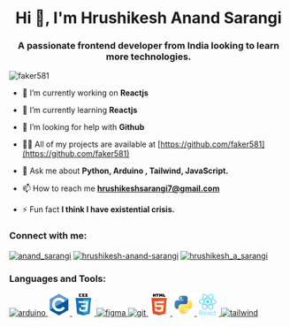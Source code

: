 <h1 align="center">Hi 👋, I'm Hrushikesh Anand Sarangi</h1>
<h3 align="center">A passionate frontend developer from India looking to learn more technologies.</h3>

<p align="left"> <img src="https://komarev.com/ghpvc/?username=faker581&label=Profile%20views&color=0e75b6&style=flat" alt="faker581" /> </p>

- 🔭 I’m currently working on **Reactjs**

- 🌱 I’m currently learning **Reactjs**

- 🤝 I’m looking for help with **Github**

- 👨‍💻 All of my projects are available at [https://github.com/faker581](https://github.com/faker581)

- 💬 Ask me about **Python, Arduino , Tailwind, JavaScript.**

- 📫 How to reach me **hrushikeshsarangi7@gmail.com**

- ⚡ Fun fact **I think I have existential crisis.**

<h3 align="left">Connect with me:</h3>
<p align="left">
<a href="https://twitter.com/anand_sarangi" target="blank"><img align="center" src="https://raw.githubusercontent.com/rahuldkjain/github-profile-readme-generator/master/src/images/icons/Social/twitter.svg" alt="anand_sarangi" height="30" width="40" /></a>
<a href="https://linkedin.com/in/hrushikesh-anand-sarangi" target="blank"><img align="center" src="https://raw.githubusercontent.com/rahuldkjain/github-profile-readme-generator/master/src/images/icons/Social/linked-in-alt.svg" alt="hrushikesh-anand-sarangi" height="30" width="40" /></a>
<a href="https://instagram.com/hrushikesh_a_sarangi" target="blank"><img align="center" src="https://raw.githubusercontent.com/rahuldkjain/github-profile-readme-generator/master/src/images/icons/Social/instagram.svg" alt="hrushikesh_a_sarangi" height="30" width="40" /></a>
</p>

<h3 align="left">Languages and Tools:</h3>
<p align="left"> <a href="https://www.arduino.cc/" target="_blank" rel="noreferrer"> <img src="https://cdn.worldvectorlogo.com/logos/arduino-1.svg" alt="arduino" width="40" height="40"/> </a> <a href="https://www.cprogramming.com/" target="_blank" rel="noreferrer"> <img src="https://raw.githubusercontent.com/devicons/devicon/master/icons/c/c-original.svg" alt="c" width="40" height="40"/> </a> <a href="https://www.w3schools.com/css/" target="_blank" rel="noreferrer"> <img src="https://raw.githubusercontent.com/devicons/devicon/master/icons/css3/css3-original-wordmark.svg" alt="css3" width="40" height="40"/> </a> <a href="https://www.figma.com/" target="_blank" rel="noreferrer"> <img src="https://www.vectorlogo.zone/logos/figma/figma-icon.svg" alt="figma" width="40" height="40"/> </a> <a href="https://git-scm.com/" target="_blank" rel="noreferrer"> <img src="https://www.vectorlogo.zone/logos/git-scm/git-scm-icon.svg" alt="git" width="40" height="40"/> </a> <a href="https://www.w3.org/html/" target="_blank" rel="noreferrer"> <img src="https://raw.githubusercontent.com/devicons/devicon/master/icons/html5/html5-original-wordmark.svg" alt="html5" width="40" height="40"/> </a> <a href="https://www.python.org" target="_blank" rel="noreferrer"> <img src="https://raw.githubusercontent.com/devicons/devicon/master/icons/python/python-original.svg" alt="python" width="40" height="40"/> </a> <a href="https://reactjs.org/" target="_blank" rel="noreferrer"> <img src="https://raw.githubusercontent.com/devicons/devicon/master/icons/react/react-original-wordmark.svg" alt="react" width="40" height="40"/> </a> <a href="https://tailwindcss.com/" target="_blank" rel="noreferrer"> <img src="https://www.vectorlogo.zone/logos/tailwindcss/tailwindcss-icon.svg" alt="tailwind" width="40" height="40"/> </a> </p>
